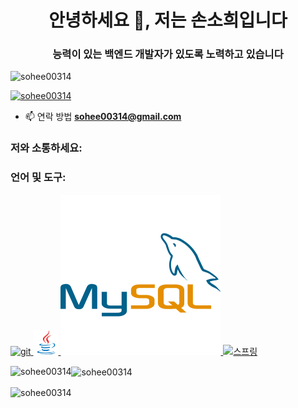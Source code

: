 <h1 align="center">안녕하세요 👋, 저는 손소희입니다</h1>
<h3 align="center">능력이 있는 백엔드 개발자가 있도록 노력하고 있습니다</h3>

<p align="left"> <img src="https://komarev.com/ghpvc/?username=sohee00314&label=Profile%20views&color=0e75b6&style=Flat" alt="sohee00314" /> </p>

<p align="left"> <a href="https://github.com/ryo-ma/github-profile-tropy"><img src="https://github-profile-tropic.vercel.app/?username=sohee00314" alt="sohee00314" /></a> </p>

- 📫 연락 방법 **sohee00314@gmail.com**

<h3 align="left">저와 소통하세요:</h3>
<p align="left">
</p>

<h3 align="left">언어 및 도구:</h3>
<p align="left"> <a href="https://git-scm.com/" target="_blank" rel="noreferrer"> <img src="https://www.vectorlogo.zone/logos/git-scm/git-scm-icon.svg" alt="git" width="40" height="40"/> </a> <a href="https://www.java.com" target="_blank" rel="noreferrer"> <img src="https://raw.githubusercontent.com/devicons/devicon/master/icons/java/java-original.svg" alt="java" width="40" height="40"/> </a> <a href="https://www.mysql.com/" 대상="_blank" rel="noreferrer"> <img src="https://raw.githubusercontent.com/devicons/devicon/master/icons/mysql/mysql-original-wordmark.svg" alt="mysql" 너비="40" 높이="40"/> </a> <a href="https://spring.io/" 대상="_blank" rel="noreferrer"> <img src="https://www.vectorlogo.zone/logos/springio/springio-icon.svg" alt="스프링" 너비="40" 높이="40"/> </a> </p>

<p><img align="left" src="https://github-readme-stats.vercel.app/api/top-langs?username=sohee00314&show_icons=true&locale=ko&layout=compact" alt="sohee00314" /></p>

<p> <img align="center" src="https://github-readme-stats.vercel.app/api?username=sohee00314&show_icons=true&locale=ko" alt="sohee00314" /></p>

<p><img align="center" src="https://github-readme-streak-stats.herokuapp.com/?user=sohee00314&" alt="sohee00314" /></p>
